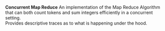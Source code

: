 **Concurrent Map Reduce**
An implementation of the Map Reduce Algorithm that can both count tokens and sum integers efficiently in a concurrent setting.<br/>
Provides descriptive traces as to what is happening under the hood.<br/>
